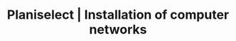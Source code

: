 ---
title: 'Planiselect | Installation of computer networks'
description: >-
  We are specialists in the installation of computer networks: category 5,
  category 5e, category 6 structured cabling and optic fiber.
noindex: true
slug: ''
---